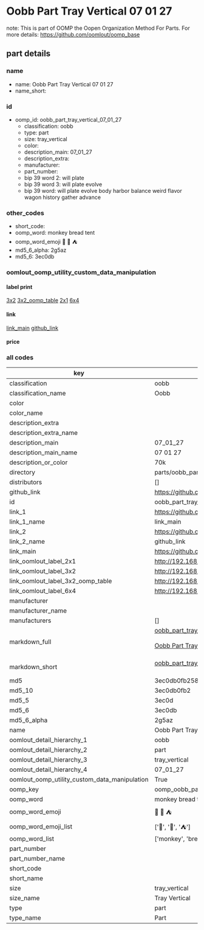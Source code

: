 # Oobb Part Tray Vertical 07 01 27  

note: This is part of OOMP the Oopen Organization Method For Parts. For more details: https://github.com/oomlout/oomp_base

##  part details





### name
* name: Oobb Part Tray Vertical 07 01 27
* name_short: 
### id
* oomp_id: oobb_part_tray_vertical_07_01_27
  * classification: oobb
  * type: part
  * size: tray_vertical
  * color: 
  * description_main: 07_01_27
  * description_extra: 
  * manufacturer: 
  * part_number: 
  * bip 39 word 2: will plate
  * bip 39 word 3: will plate evolve
  * bip 39 word: will plate evolve body harbor balance weird flavor wagon history gather advance

### other_codes
* short_code: 
* oomp_word: monkey bread tent
* oomp_word_emoji :monkey: :bread: :tent:
* md5_6_alpha: 2g5az
* md5_6: 3ec0db






### oomlout_oomp_utility_custom_data_manipulation
#### label print
[3x2](http://192.168.1.245:1112/?label=oomp%202g5az)
[3x2_oomp_table](http://192.168.1.107:1112/?label=oomp%202g5az)
[2x1](http://192.168.1.242:1112/?label=oomp%202g5az)
[6x4](http://192.168.1.55:1112/?label=oomp%202g5az)    

#### link

[link_main](https://github.com/oomlout/oomlout_oomp_current_version_messy/tree/main/parts/oobb_part_tray_vertical_07_01_27) [github_link](https://github.com/oomlout/oomlout_oomp_part_src/tree/main/parts/oobb_part_tray_vertical_07_01_27)                             

#### price







### all codes 
| key | value |  
| --- | --- |  
| classification | oobb |  
| classification_name | Oobb |  
| color |  |  
| color_name |  |  
| description_extra |  |  
| description_extra_name |  |  
| description_main | 07_01_27 |  
| description_main_name | 07 01 27 |  
| description_or_color | 70k |  
| directory | parts/oobb_part_tray_vertical_07_01_27 |  
| distributors | [] |  
| github_link | https://github.com/oomlout/oomlout_oomp_part_src/tree/main/parts/oobb_part_tray_vertical_07_01_27 |  
| id | oobb_part_tray_vertical_07_01_27 |  
| link_1 | https://github.com/oomlout/oomlout_oomp_current_version_messy/tree/main/parts/oobb_part_tray_vertical_07_01_27 |  
| link_1_name | link_main |  
| link_2 | https://github.com/oomlout/oomlout_oomp_part_src/tree/main/parts/oobb_part_tray_vertical_07_01_27 |  
| link_2_name | github_link |  
| link_main | https://github.com/oomlout/oomlout_oomp_current_version_messy/tree/main/parts/oobb_part_tray_vertical_07_01_27 |  
| link_oomlout_label_2x1 | http://192.168.1.242:1112/?label=oomp%202g5az |  
| link_oomlout_label_3x2 | http://192.168.1.245:1112/?label=oomp%202g5az |  
| link_oomlout_label_3x2_oomp_table | http://192.168.1.107:1112/?label=oomp%202g5az |  
| link_oomlout_label_6x4 | http://192.168.1.55:1112/?label=oomp%202g5az |  
| manufacturer |  |  
| manufacturer_name |  |  
| manufacturers | [] |  
| markdown_full | [oobb_part_tray_vertical_07_01_27](https://github.com/oomlout/oomlout_oomp_current_version_messy/tree/main/parts/oobb_part_tray_vertical_07_01_27)<br>[](https://github.com/oomlout/oomlout_oomp_current_version_messy/tree/main/parts/oobb_part_tray_vertical_07_01_27)<br>[Oobb Part Tray Vertical 07 01 27](https://github.com/oomlout/oomlout_oomp_current_version_messy/tree/main/parts/oobb_part_tray_vertical_07_01_27)<br><br> |  
| markdown_short | [oobb_part_tray_vertical_07_01_27](https://github.com/oomlout/oomlout_oomp_current_version_messy/tree/main/parts/oobb_part_tray_vertical_07_01_27)<br><br> |  
| md5 | 3ec0db0fb258bf2446b4818e9c698fd9 |  
| md5_10 | 3ec0db0fb2 |  
| md5_5 | 3ec0d |  
| md5_6 | 3ec0db |  
| md5_6_alpha | 2g5az |  
| name | Oobb Part Tray Vertical 07 01 27 |  
| oomlout_detail_hierarchy_1 | oobb |  
| oomlout_detail_hierarchy_2 | part |  
| oomlout_detail_hierarchy_3 | tray_vertical |  
| oomlout_detail_hierarchy_4 | 07_01_27 |  
| oomlout_oomp_utility_custom_data_manipulation | True |  
| oomp_key | oomp_oobb_part_tray_vertical_07_01_27 |  
| oomp_word | monkey bread tent |  
| oomp_word_emoji | :monkey: :bread: :tent: |  
| oomp_word_emoji_list | [':monkey:', ':bread:', ':tent:'] |  
| oomp_word_list | ['monkey', 'bread', 'tent'] |  
| part_number |  |  
| part_number_name |  |  
| short_code |  |  
| short_name |  |  
| size | tray_vertical |  
| size_name | Tray Vertical |  
| type | part |  
| type_name | Part |  
